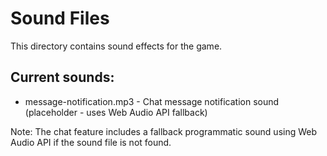 # Sound Files

This directory contains sound effects for the game.

## Current sounds:
- message-notification.mp3 - Chat message notification sound (placeholder - uses Web Audio API fallback)

Note: The chat feature includes a fallback programmatic sound using Web Audio API if the sound file is not found.